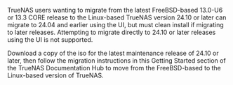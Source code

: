 &NewLine;

TrueNAS users wanting to migrate from the latest FreeBSD-based 13.0-U6 or 13.3 CORE release to the Linux-based TrueNAS version 24.10 or later can migrate to 24.04 and earlier using the UI, but must clean install if migrating to later releases.
Attempting to migrate directly to 24.10 or later releases using the UI is not supported.

Download a copy of the <file>iso</file> for the latest maintenance release of 24.10 or later, then follow the migration instructions in this Getting Started section of the TrueNAS Documentation Hub to move from the FreeBSD-based to the Linux-based version of TrueNAS.
